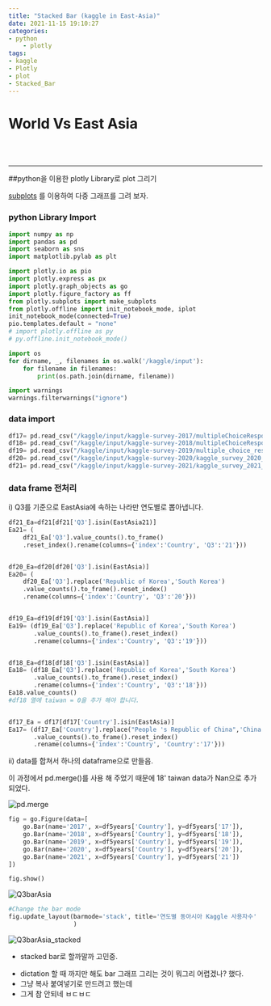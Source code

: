 ```yaml
---
title: "Stacked Bar (kaggle in East-Asia)"
date: 2021-11-15 19:10:27
categories:
- python
    - plotly
tags:
- kaggle
- Plotly
- plot
- Stacked_Bar
---
```


# World Vs East Asia

<br><br>
<hr>


##python을 이용한 plotly Library로 plot 그리기

[subplots](https://plotly.com/python/subplots/) 를 이용하여 다중 그래프를 그려 보자.


### python Library Import

```python
import numpy as np
import pandas as pd
import seaborn as sns
import matplotlib.pylab as plt

import plotly.io as pio
import plotly.express as px
import plotly.graph_objects as go
import plotly.figure_factory as ff
from plotly.subplots import make_subplots
from plotly.offline import init_notebook_mode, iplot
init_notebook_mode(connected=True)
pio.templates.default = "none"
# import plotly.offline as py
# py.offline.init_notebook_mode()

import os
for dirname, _, filenames in os.walk('/kaggle/input'):
    for filename in filenames:
        print(os.path.join(dirname, filename))

import warnings
warnings.filterwarnings("ignore")
```
### data import

```python
df17= pd.read_csv("/kaggle/input/kaggle-survey-2017/multipleChoiceResponses.csv", encoding="ISO-8859-1")
df18= pd.read_csv("/kaggle/input/kaggle-survey-2018/multipleChoiceResponses.csv", )
df19= pd.read_csv("/kaggle/input/kaggle-survey-2019/multiple_choice_responses.csv", )
df20= pd.read_csv("/kaggle/input/kaggle-survey-2020/kaggle_survey_2020_responses.csv", )
df21= pd.read_csv("/kaggle/input/kaggle-survey-2021/kaggle_survey_2021_responses.csv", )

```
### data frame 전처리


i) Q3를 기준으로 EastAsia에 속하는 나라만 연도별로 뽑아냅니다.  

```python
df21_Ea=df21[df21['Q3'].isin(EastAsia21)]
Ea21= (
    df21_Ea['Q3'].value_counts().to_frame()
    .reset_index().rename(columns={'index':'Country', 'Q3':'21'}))


df20_Ea=df20[df20['Q3'].isin(EastAsia)]
Ea20= (
    df20_Ea['Q3'].replace('Republic of Korea','South Korea')
    .value_counts().to_frame().reset_index()
    .rename(columns={'index':'Country', 'Q3':'20'}))


df19_Ea=df19[df19['Q3'].isin(EastAsia)]
Ea19= (df19_Ea['Q3'].replace('Republic of Korea','South Korea')
       .value_counts().to_frame().reset_index()
       .rename(columns={'index':'Country', 'Q3':'19'}))


df18_Ea=df18[df18['Q3'].isin(EastAsia)]
Ea18= (df18_Ea['Q3'].replace('Republic of Korea','South Korea')
       .value_counts().to_frame().reset_index()
       .rename(columns={'index':'Country', 'Q3':'18'}))
Ea18.value_counts()
#df18 열에 taiwan = 0을 추가 해야 합니다. 


df17_Ea = df17[df17['Country'].isin(EastAsia)]
Ea17= (df17_Ea['Country'].replace("People 's Republic of China",'China')
       .value_counts().to_frame().reset_index()
       .rename(columns={'index':'Country', 'Country':'17'}))

```

ii) data를 합쳐서 하나의 dataframe으로 만들음.

이 과정에서 pd.merge()를 사용 해 주었기 때문에 18' taiwan data가 Nan으로 추가 되었다. 

![pd.merge](/imeges/kgg/pd.merge.png)



```python
fig = go.Figure(data=[
    go.Bar(name='2017', x=df5years['Country'], y=df5years['17']),
    go.Bar(name='2018', x=df5years['Country'], y=df5years['18']),
    go.Bar(name='2019', x=df5years['Country'], y=df5years['19']),
    go.Bar(name='2020', x=df5years['Country'], y=df5years['20']),
    go.Bar(name='2021', x=df5years['Country'], y=df5years['21'])
])

fig.show()
```


![Q3barAsia](/imeges/kgg/Q3barAsia.png)



```python
#Change the bar mode
fig.update_layout(barmode='stack', title='연도별 동아시아 Kaggle 사용자수'
                  )
```


![Q3barAsia_stacked](/imeges/kgg/Q3barAsia_stacked.png)



+ stacked bar로 할까말까 고민중.

* dictation 할 때 까지만 해도 bar 그래프 그리는 것이 뭐그리 어렵겠나? 했다.
* 그냥 복사 붙여넣기로 만드려고 했는데
* 그게 참 안되네 ㅂㄷㅂㄷ 
